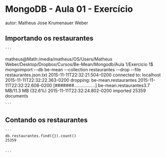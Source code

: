 # MongoDB - Aula 01 - Exercício
autor: Matheus Jose Krumenauer Weber

## Importando os restaurantes

    ```
   matheus@Math:/media/matheus/OS/Users/Matheus Weber/Desktop/Dropbox/Cursos/Be-Mean/Mongodb/Aula 1/Exercicio 1$ mongoimport --db be-mean --collection restaurantes --drop --file restaurantes.json.txt
2015-11-11T22:32:21.504-0200	connected to: localhost
2015-11-11T22:32:22.363-0200	dropping: be-mean.restaurantes
2015-11-11T22:32:22.608-0200	[#######.................] be-mean.restaurantes3.7 MB/11.3 MB (32.6%)
2015-11-11T22:32:24.802-0200	imported 25359 documents


    ```

## Contando os restaurantes

    ```
    db.restaurantes.find({}).count()
	25359


    ```
